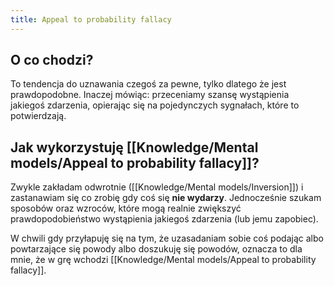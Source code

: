 ```yaml
---
title: Appeal to probability fallacy
---
```


 ## O co chodzi? 
To tendencja do uznawania czegoś za pewne, tylko dlatego że jest prawdopodobne. Inaczej mówiąc: przeceniamy szansę wystąpienia jakiegoś zdarzenia, opierając się na pojedynczych sygnałach, które to potwierdzają.

## Jak wykorzystuję [[Knowledge/Mental models/Appeal to probability fallacy]]? 
Zwykle zakładam odwrotnie ([[Knowledge/Mental models/Inversion]]) i zastanawiam się co zrobię gdy coś się **nie wydarzy**. Jednocześnie szukam sposobów oraz wzroców, które mogą realnie zwiększyć prawdopodobieństwo wystąpienia jakiegoś zdarzenia (lub jemu zapobiec).

W chwili gdy przyłapuję się na tym, że uzasadaniam sobie coś podając albo powtarzające się powody albo doszukuję się powodów, oznacza to dla mnie, że w grę wchodzi [[Knowledge/Mental models/Appeal to probability fallacy]].